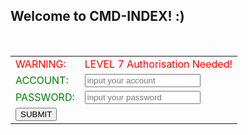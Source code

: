 ## Welcome to CMD-INDEX!  :)
<br>
<form>
<table width="350" border="0">
  <tbody>
    <tr>
    <td><font color="red" style="黑体" >WARNING: </font></td>
      <td align="left"><font color="red" style="黑体" >LEVEL 7 Authorisation Needed!</font></td>
    </tr>
    <tr>
    <td><font color="green" style="黑体">ACCOUNT:</font></td>
      <td align="left"><input name="account" type="text" placeholder="input your account" required pattern="MarsGuo18"></td>
    </tr>
    <tr>
      <td><font color="green" style="黑体" >PASSWORD:</font></td>
      <td align="left"><input name="password" type="password" placeholder="input your password" required pattern="777"></td>
    </tr>  
    <tr>
      <td><button type="submit" onClick="location.href='www.baidu.com'">SUBMIT</button></td>
    </tr>
  </tbody>
</table>
</form>